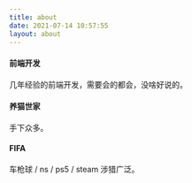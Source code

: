 ```yaml
---
title: about
date: 2021-07-14 10:57:55
layout: about
---
```


#### 前端开发

几年经验的前端开发，需要会的都会，没啥好说的。

#### 养猫世家

手下众多。


#### FIFA

车枪球 / ns / ps5 / steam 涉猎广泛。